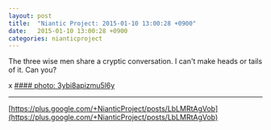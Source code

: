 ```yaml
---
layout: post
title:  "Niantic Project: 2015-01-10 13:00:28 +0900"
date:   2015-01-10 13:00:28 +0900
categories: nianticproject
---
```

The three wise men share a cryptic conversation. I can't make heads or tails of it. Can you?

x
[#### photo: 3ybi8apizmu5l6y](https://lh6.googleusercontent.com/-MY3jFNkctIQ/VLCjzxU2cwI/AAAAAAAAekU/T1KdXWeayU0/w1200-h1553/Game.jpg "")
- - -
[https://plus.google.com/+NianticProject/posts/LbLMRtAgVob](https://plus.google.com/+NianticProject/posts/LbLMRtAgVob)
